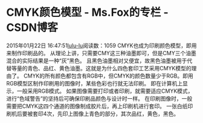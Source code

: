 # CMYK颜色模型 - Ms.Fox的专栏 - CSDN博客
2015年01月22日 16:47:51[lulu-lu](https://me.csdn.net/smbluesky)阅读数：1059
CMYK也成为印刷颜色模型，即用来制作印刷品的。
从理论上讲，只需要CMY这三种油墨即可，但是CMY三个油墨混合的实际结果是一种“灰”黑色。
且黑色油墨相对又便宜，故黑色油墨被用于代替等量的青色、品红、黄色油墨。这就是为什么四色套印工艺采用CMYK模型的理由了。
CMYK的所有颜色都包含有RGB中，但CMYK的颜色数量少于RGB。即用RGB模型区制作印刷用的图像时，某些色彩也行就无法印刷。
即在计算机上显示，一般采用RGB模式。
如果图像需要打印或者印刷，就需要适应CMYK模式，进行“色域警告”的坚持后可确保印刷品颜色与设计时一样。
在印刷图像时，一般需要把CMYK这四个通道的图像制成胶片后，再上印刷机进行套印。
一张白纸印刷机后要被套印4次，先印上图像上青色的部分，其次品红，黄色，黑色。

